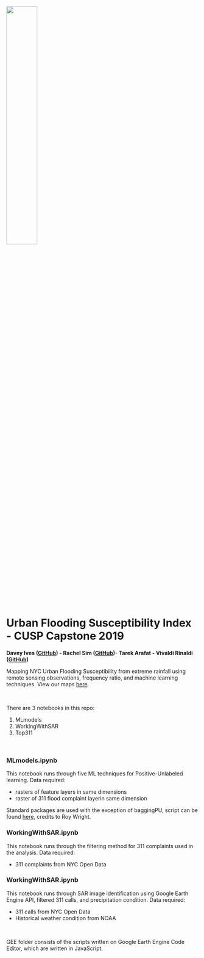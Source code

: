 
<img src="https://cusp.nyu.edu/wp-content/uploads/2017/12/PNG-logo-01.png" width="40%" height="40%">

# Urban Flooding Susceptibility Index - CUSP Capstone 2019 <br>

**Davey Ives ([GitHub](https://github.com/dives88)) - Rachel Sim ([GitHub](https://github.com/rachelsmc?tab=repositories))- Tarek Arafat - Vivaldi Rinaldi ([GitHub](https://github.com/varinaldi))** <br>

Mapping NYC Urban Flooding Susceptibility from extreme rainfall using remote sensing observations, frequency ratio, and machine learning techniques. View our maps [here](https://dhi211.wixsite.com/nyc-ufsi-map).<br>


<br>

There are 3 notebooks in this repo:
1. MLmodels
2. WorkingWithSAR
3. Top311

<br>


### MLmodels.ipynb
This notebook runs through five ML techniques for Positive-Unlabeled learning. Data required:
- rasters of feature layers in same dimensions
- raster of 311 flood complaint layerin same dimension

Standard packages are used with the exception of baggingPU, script can be found [here](https://github.com/roywright/pu_learning/blob/master/baggingPU.py), credits to Roy Wright.

### WorkingWithSAR.ipynb
This notebook runs through the filtering method for 311 complaints used in the analysis. Data required:
- 311 complaints from NYC Open Data

### WorkingWithSAR.ipynb
This notebook runs through SAR image identification using Google Earth Engine API, filtered 311 calls, and precipitation condition. Data required:
- 311 calls from NYC Open Data
- Historical weather condition from NOAA

<br>

GEE folder consists of the scripts written on Google Earth Engine Code Editor, which are written in JavaScript.

